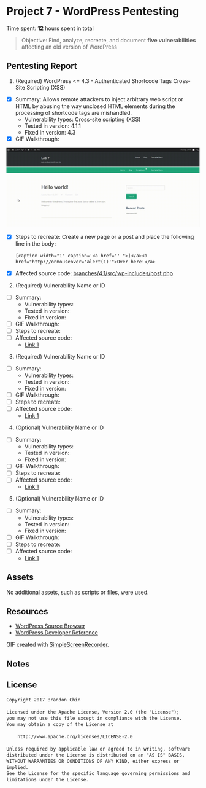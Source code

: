 # Project 7 - WordPress Pentesting

Time spent: **12** hours spent in total

> Objective: Find, analyze, recreate, and document **five vulnerabilities** affecting an old version of WordPress

## Pentesting Report

1. (Required) WordPress <= 4.3 - Authenticated Shortcode Tags Cross-Site Scripting (XSS)
  - [x] Summary: Allows remote attackers to inject arbitrary web script or HTML by abusing the way unclosed HTML elements during the processing of shortcode tags are mishandled.
    - Vulnerability types: Cross-site scripting (XSS)
    - Tested in version: 4.1.1
    - Fixed in version: 4.3
  - [x] GIF Walkthrough:

<img src='https://github.com/brandonmchin/CodePath/blob/master/Week7/Images/week7_demo1.gif' title='Demo 1' alt='Demo 1' /> 

  - [x] Steps to recreate: Create a new page or a post and place the following line in the body:

    ```
    [caption width="1" caption='<a href="' ">]</a><a href="http://onmouseover='alert(1)'">Over here!</a>
    ```

  - [x] Affected source code: [branches/4.1/src/wp-includes/post.php](https://core.trac.wordpress.org/browser/branches/4.1/src/wp-includes/post.php)

2. (Required) Vulnerability Name or ID
  - [ ] Summary: 
    - Vulnerability types:
    - Tested in version:
    - Fixed in version: 
  - [ ] GIF Walkthrough: 
  - [ ] Steps to recreate: 
  - [ ] Affected source code:
    - [Link 1](https://core.trac.wordpress.org/browser/tags/version/src/source_file.php)
3. (Required) Vulnerability Name or ID
  - [ ] Summary: 
    - Vulnerability types:
    - Tested in version:
    - Fixed in version: 
  - [ ] GIF Walkthrough: 
  - [ ] Steps to recreate: 
  - [ ] Affected source code:
    - [Link 1](https://core.trac.wordpress.org/browser/tags/version/src/source_file.php)
4. (Optional) Vulnerability Name or ID
  - [ ] Summary: 
    - Vulnerability types:
    - Tested in version:
    - Fixed in version: 
  - [ ] GIF Walkthrough: 
  - [ ] Steps to recreate: 
  - [ ] Affected source code:
    - [Link 1](https://core.trac.wordpress.org/browser/tags/version/src/source_file.php)
5. (Optional) Vulnerability Name or ID
  - [ ] Summary: 
    - Vulnerability types:
    - Tested in version:
    - Fixed in version: 
  - [ ] GIF Walkthrough: 
  - [ ] Steps to recreate: 
  - [ ] Affected source code:
    - [Link 1](https://core.trac.wordpress.org/browser/tags/version/src/source_file.php) 

## Assets

No additional assets, such as scripts or files, were used.

## Resources

- [WordPress Source Browser](https://core.trac.wordpress.org/browser/)
- [WordPress Developer Reference](https://developer.wordpress.org/reference/)

GIF created with [SimpleScreenRecorder](http://www.maartenbaert.be/simplescreenrecorder/).

## Notes

## License

    Copyright 2017 Brandon Chin

    Licensed under the Apache License, Version 2.0 (the "License");
    you may not use this file except in compliance with the License.
    You may obtain a copy of the License at

        http://www.apache.org/licenses/LICENSE-2.0

    Unless required by applicable law or agreed to in writing, software
    distributed under the License is distributed on an "AS IS" BASIS,
    WITHOUT WARRANTIES OR CONDITIONS OF ANY KIND, either express or implied.
    See the License for the specific language governing permissions and
    limitations under the License.
